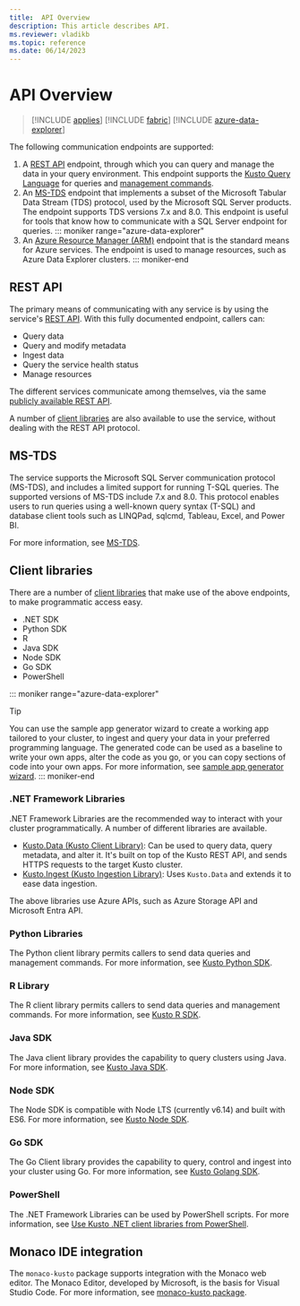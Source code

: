 ```yaml
---
title:  API Overview
description: This article describes API.
ms.reviewer: vladikb
ms.topic: reference
ms.date: 06/14/2023
---
```

# API Overview

> [!INCLUDE [applies](../includes/applies-to-version/applies.md)] [!INCLUDE [fabric](../includes/applies-to-version/fabric.md)] [!INCLUDE [azure-data-explorer](../includes/applies-to-version/azure-data-explorer.md)]

The following communication endpoints are supported:

1. A [REST API](#rest-api) endpoint, through which you can query and manage the data in your query environment.
   This endpoint supports the [Kusto Query Language](../query/index.md) for queries and [management commands](../management/index.md).
1. An [MS-TDS](#ms-tds) endpoint that implements a subset of the Microsoft Tabular Data Stream (TDS) protocol, used by the Microsoft SQL Server products. The endpoint supports TDS versions 7.x and 8.0.
   This endpoint is useful for tools that know how to communicate with a SQL Server endpoint for queries.
::: moniker range="azure-data-explorer"
3. An [Azure Resource Manager (ARM)](/azure/role-based-access-control/resource-provider-operations#microsoftkusto) endpoint that is the standard means for Azure services. The endpoint is used to manage resources, such as Azure Data Explorer clusters.
::: moniker-end

## REST API

The primary means of communicating with any service is by using the service's [REST API](rest/index.md).
With this fully documented endpoint, callers can:

* Query data
* Query and modify metadata
* Ingest data
* Query the service health status
* Manage resources

The different services communicate among themselves, via the same [publicly available REST API](/rest/api/azurerekusto/).

A number of [client libraries](client-libraries.md) are also available to use the service, without dealing with the REST API protocol.

## MS-TDS

The service supports the Microsoft SQL Server communication protocol (MS-TDS), and includes a limited support for running T-SQL queries. The supported versions of MS-TDS include 7.x and 8.0.
This protocol enables users to run queries using a well-known query syntax (T-SQL) and database client tools such as LINQPad, sqlcmd, Tableau, Excel, and Power BI.

For more information, see [MS-TDS](../query/t-sql.md).

## Client libraries

There are a number of [client libraries](client-libraries.md) that make use of the above endpoints, to make programmatic access easy.

* .NET SDK
* Python SDK
* R
* Java SDK
* Node SDK
* Go SDK
* PowerShell

::: moniker range="azure-data-explorer"
> [!TIP]
> You can use the sample app generator wizard to create a working app tailored to your cluster, to ingest and query your data in your preferred programming language. The generated code can be used as a baseline to write your own apps, alter the code as you go, or you can copy sections of code into your own apps. For more information, see [sample app generator wizard](/azure/data-explorer/sample-app-generator-wizard).
::: moniker-end

### .NET Framework Libraries

.NET Framework Libraries are the recommended way to interact with your cluster programmatically.
A number of different libraries are available.

* [Kusto.Data (Kusto Client Library)](./netfx/about-kusto-data.md): Can be used to query data, query metadata, and alter it.
   It's built on top of the Kusto REST API, and sends HTTPS requests to the target Kusto cluster.
* [Kusto.Ingest (Kusto Ingestion Library)](netfx/about-kusto-ingest.md): Uses `Kusto.Data` and extends it to ease data ingestion.

The above libraries use Azure APIs, such as Azure Storage API and Microsoft Entra API.

### Python Libraries

The Python client library permits callers to send data queries and management commands.
For more information, see [Kusto Python SDK](python/kusto-python-client-library.md).

### R Library

The R client library permits callers to send data queries and management commands.
For more information, see [Kusto R SDK](r/kusto-r-client-library.md).

### Java SDK

The Java client library provides the capability to query clusters using Java.
For more information, see [Kusto Java SDK](java/kusto-java-client-library.md).

### Node SDK

The Node SDK is compatible with Node LTS (currently v6.14) and built with ES6.
For more information, see [Kusto Node SDK](node/kusto-node-client-library.md).

### Go SDK

The Go Client library provides the capability to query, control and ingest into your cluster using Go.
For more information, see [Kusto Golang SDK](golang/kusto-golang-client-library.md).

### PowerShell

The .NET Framework Libraries can be used by PowerShell scripts.
For more information, see [Use Kusto .NET client libraries from PowerShell](powershell/powershell.md).

## Monaco IDE integration

The `monaco-kusto` package supports integration with the Monaco web editor.
The Monaco Editor, developed by Microsoft, is the basis for Visual Studio Code.
For more information, see [monaco-kusto package](monaco/monaco-kusto.md).
